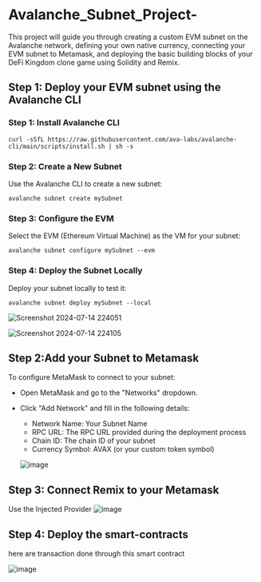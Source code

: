 # Avalanche_Subnet_Project-
This project will guide you through creating a custom EVM subnet on the Avalanche network, defining your own native currency, connecting your EVM subnet to Metamask, and deploying the basic building blocks of your DeFi Kingdom clone game using Solidity and Remix.
## Step 1: Deploy your EVM subnet using the Avalanche CLI
### Step 1: Install Avalanche CLI

`curl -sSfL https://raw.githubusercontent.com/ava-labs/avalanche-cli/main/scripts/install.sh | sh -s`
### Step 2: Create a New Subnet
Use the Avalanche CLI to create a new subnet:

``avalanche subnet create mySubnet``
### Step 3: Configure the EVM
Select the EVM (Ethereum Virtual Machine) as the VM for your subnet:

``avalanche subnet configure mySubnet --evm``

### Step 4: Deploy the Subnet Locally
Deploy your subnet locally to test it:

`avalanche subnet deploy mySubnet --local`


![Screenshot 2024-07-14 224051](https://github.com/user-attachments/assets/a27b54f4-a726-463b-984c-d2f914149418)


![Screenshot 2024-07-14 224105](https://github.com/user-attachments/assets/612fb568-c34a-44e4-a2f9-1a8834ee7ac8)

## Step 2:Add your Subnet to Metamask

To configure MetaMask to connect to your subnet:

* Open MetaMask and go to the "Networks" dropdown.
* Click "Add Network" and fill in the following details:
     * Network Name: Your Subnet Name
     * RPC URL: The RPC URL provided during the deployment process
     * Chain ID: The chain ID of your subnet
     * Currency Symbol: AVAX (or your custom token symbol)
 
  ![image](https://github.com/user-attachments/assets/518aa472-3d77-4659-82b8-3dd11ec4f8ce)

       
## Step 3: Connect Remix to your Metamask
  Use the Injected Provider
  ![image](https://github.com/user-attachments/assets/f2960aa0-8da3-413c-8ecd-be8ff1cd1413)
## Step 4: Deploy the smart-contracts
here are transaction done through this smart contract 

  ![image](https://github.com/user-attachments/assets/82df3337-db1e-4fe5-8dc4-bcd977f3e6fb)


